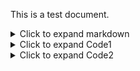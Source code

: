This is a test document.

<details>
<summary>Click to expand markdown</summary>
<p>
  
**Request:**

```curl
curl "http://mobility-marketplace-test.here.com/demand.v1.s2s/offers?
user_id=1&route.pickup.point.lat=32.1981&route.pickup.point.lng=34.8824
&route.pickup.address=zarhin%2013&route.destination.point.lat=32.1981
&route.destination.point.lng=34.8824&route.destination.address=zarhin%2013&constraints.passengers_no=1
&constraints.suitcases_no=1&constraints.wheelchair=false&constraints.childs_seats=0
&price_range.from_amount=10&price_range.to_amount=20&price_range.currency_code=USD&sort_type=1" 
-H "Authorization: Bearer eyJhbGciOiJub25lIiwidHlwIjoiSldUIn0.eyJzdWIiOiIxIiwiaXNzIjoicmVzdC1hc3N1cmVkIiwiZXhwIjoxNjQ0ODM4MTM2fQ."
```

</p>
</details>

<details>
<summary>Click to expand Code1</summary>
<p>
  
<object data="code1.md" type="text/plain" height="600" width="1200"></object>

</p>
</details>


<details>
<summary>Click to expand Code2</summary>
code 2 code2
</details>
